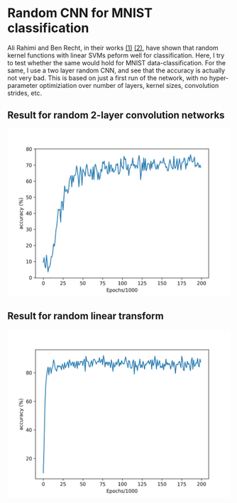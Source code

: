 # Random CNN for MNIST classification

Ali Rahimi and Ben Recht, in their works [(1)](https://www.google.com/url?sa=t&rct=j&q=&esrc=s&source=web&cd=1&cad=rja&uact=8&ved=0ahUKEwiLqvrMoNPYAhWL44MKHSOgCocQFggpMAA&url=https%3A%2F%2Fpeople.eecs.berkeley.edu%2F~brecht%2Fpapers%2F07.rah.rec.nips.pdf&usg=AOvVaw1OEFCI9u6ne_vyQgyjagZ6) [(2)](http://papers.nips.cc/paper/3495-weighted-sums-of-random-kitchen-sinks-replacing-minimization-with), have shown that random kernel functions with linear SVMs peform well for classification. Here, I try to test whether the same would hold for MNIST data-classification. For the same, I use a two layer random CNN, and see that the accuracy is actually not very bad. This is based on just a first run of the network, with no hyper-parameter optimiziation over number of layers, kernel sizes, convolution strides, etc.

## Result for random 2-layer convolution networks

![result_nonlinear](acc_nonlinear.jpg)

## Result for random linear transform

![result_linear](acc_linear.jpg)
